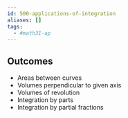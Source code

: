 ```yaml
---
id: 500-applications-of-integration
aliases: []
tags:
  - #math31-ap
---
```

## Outcomes 

- Areas between curves
- Volumes perpendicular to given axis
- Volumes of revolution
- Integration by parts
- Integration by partial fractions

